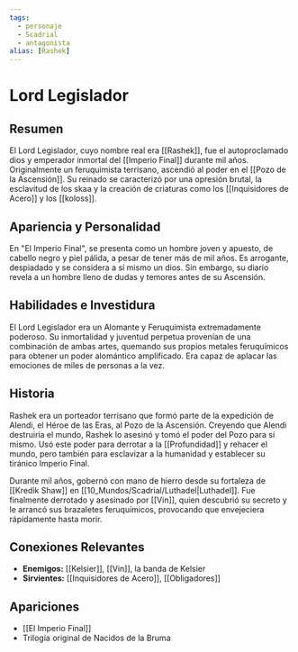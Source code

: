 ```yaml
---
tags:
  - personaje
  - Scadrial
  - antagonista
alias: [Rashek]
---
```


# Lord Legislador

## Resumen
El Lord Legislador, cuyo nombre real era [[Rashek]], fue el autoproclamado dios y emperador inmortal del [[Imperio Final]] durante mil años. Originalmente un feruquimista terrisano, ascendió al poder en el [[Pozo de la Ascensión]]. Su reinado se caracterizó por una opresión brutal, la esclavitud de los skaa y la creación de criaturas como los [[Inquisidores de Acero]] y los [[koloss]].

## Apariencia y Personalidad
En "El Imperio Final", se presenta como un hombre joven y apuesto, de cabello negro y piel pálida, a pesar de tener más de mil años. Es arrogante, despiadado y se considera a sí mismo un dios. Sin embargo, su diario revela a un hombre lleno de dudas y temores antes de su Ascensión.

## Habilidades e Investidura
El Lord Legislador era un Alomante y Feruquimista extremadamente poderoso. Su inmortalidad y juventud perpetua provenían de una combinación de ambas artes, quemando sus propios metales feruquímicos para obtener un poder alomántico amplificado. Era capaz de aplacar las emociones de miles de personas a la vez.

## Historia
Rashek era un porteador terrisano que formó parte de la expedición de Alendi, el Héroe de las Eras, al Pozo de la Ascensión. Creyendo que Alendi destruiría el mundo, Rashek lo asesinó y tomó el poder del Pozo para sí mismo. Usó este poder para derrotar a la [[Profundidad]] y rehacer el mundo, pero también para esclavizar a la humanidad y establecer su tiránico Imperio Final.

Durante mil años, gobernó con mano de hierro desde su fortaleza de [[Kredik Shaw]] en [[10_Mundos/Scadrial/Luthadel|Luthadel]]. Fue finalmente derrotado y asesinado por [[Vin]], quien descubrió su secreto y le arrancó sus brazaletes feruquímicos, provocando que envejeciera rápidamente hasta morir.

## Conexiones Relevantes
* **Enemigos:** [[Kelsier]], [[Vin]], la banda de Kelsier
* **Sirvientes:** [[Inquisidores de Acero]], [[Obligadores]]

## Apariciones
* [[El Imperio Final]]
* Trilogía original de Nacidos de la Bruma
